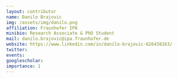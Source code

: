 ```yaml
---
layout: contributor
name: Danilo Brajovic
img: /assets/img/danilo.png 
affiliation: Fraunhofer IPA
minibio: Research Associate & PhD Student
mail: danilo.brajovic@ipa.fraunhofer.de
website: https://www.linkedin.com/in/danilo-brajovic-626438163/
twitter: 
events: 
googlescholar: 
importance: 1
---
```

